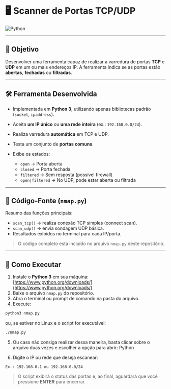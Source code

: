 # 🖥️ Scanner de Portas TCP/UDP

![Python](https://img.shields.io/badge/Python-3.x-blue?logo=python\&logoColor=white)

---

## 🎯 Objetivo

Desenvolver uma ferramenta capaz de realizar a varredura de portas **TCP** e **UDP** em um ou mais endereços IP.
A ferramenta indica se as portas estão **abertas**, **fechadas** ou **filtradas**.

---

## 🛠️ Ferramenta Desenvolvida

* Implementada em **Python 3**, utilizando apenas bibliotecas padrão (`socket`, `ipaddress`).
* Aceita **um IP único** ou **uma rede inteira** (ex.: `192.168.0.0/24`).
* Realiza varredura **automática** em TCP e UDP.
* Testa um conjunto de **portas comuns**.
* Exibe os estados:

  * `open` → Porta aberta
  * `closed` → Porta fechada
  * `filtered` → Sem resposta (possível firewall)
  * `open|filtered` → No UDP, pode estar aberta ou filtrada

---

## 📜 Código-Fonte (`nmap.py`)

Resumo das funções principais:

* `scan_tcp()` → realiza conexão TCP simples (connect scan).
* `scan_udp()` → envia sondagem UDP básica.
* Resultados exibidos no terminal para cada IP/porta.

> O código completo está incluído no arquivo `nmap.py` deste repositório.

---

## 🚀 Como Executar

1. Instale o **Python 3** em sua máquina: [https://www.python.org/downloads/](https://www.python.org/downloads/)
2. Baixe o arquivo `nmap.py` do repositório.
3. Abra o terminal ou prompt de comando na pasta do arquivo.
4. Execute:

```bash
python3 nmap.py
```

ou, se estiver no Linux e o script for executável:

```bash
./nmap.py
```

5. Ou caso não consiga realizar dessa maneira, basta clicar sobre o arquivo duas vezes e escolher a opção para abrir: Python

6. Digite o IP ou rede que deseja escanear:

```
Ex.: 192.168.0.1 ou 192.168.0.0/24
```

> O script exibirá o status das portas e, ao final, aguardará que você pressione **ENTER** para encerrar.


